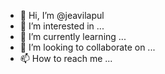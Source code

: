 - 👋 Hi, I’m @jeavilapul
- 👀 I’m interested in ...
- 🌱 I’m currently learning ...
- 💞️ I’m looking to collaborate on ...
- 📫 How to reach me ...

<!---
jeavilapul/jeavilapul is a ✨ special ✨ repository because its `README.md` (this file) appears on your GitHub profile.
You can click the Preview link to take a look at your changes.
--->
